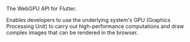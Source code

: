 The WebGPU API for Flutter.

Enables developers to use the underlying system's GPU (Graphics Processing Unit) to carry out high-performance computations and draw complex images that can be rendered in the browser.
